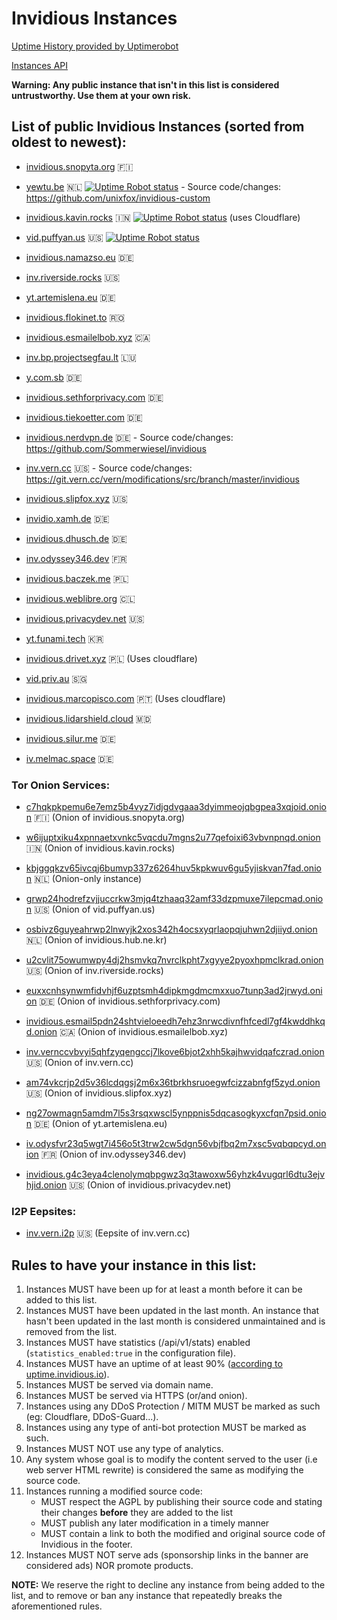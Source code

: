 # Invidious Instances

[Uptime History provided by Uptimerobot](https://stats.uptimerobot.com/89VnzSKAn)

[Instances API](https://api.invidious.io/)

**Warning: Any public instance that isn't in this list is considered untrustworthy. Use them at your own risk.**

## List of public Invidious Instances (sorted from oldest to newest):

* [invidious.snopyta.org](https://invidious.snopyta.org) 🇫🇮

* [yewtu.be](https://yewtu.be) 🇳🇱 [![Uptime Robot status](https://img.shields.io/uptimerobot/status/m783898765-2a4efa67aa8d1c7be6b1dd9d)](https://uptime.invidious.io/784257752) - Source code/changes: https://github.com/unixfox/invidious-custom

* [invidious.kavin.rocks](https://invidious.kavin.rocks) 🇮🇳 [![Uptime Robot status](https://img.shields.io/uptimerobot/status/m786132664-f9fa738fba1c4dc2f7364f71)](https://status.kavin.rocks/786132664) (uses Cloudflare)

* [vid.puffyan.us](https://vid.puffyan.us) 🇺🇸 [![Uptime Robot status](https://img.shields.io/uptimerobot/status/m786947233-1131c3f67b9a20621b1926d3?style=plastic)](https://stats.uptimerobot.com/n7A08HGVl6/786947233)

* [invidious.namazso.eu](https://invidious.namazso.eu) 🇩🇪

* [inv.riverside.rocks](https://inv.riverside.rocks) 🇺🇸

* [yt.artemislena.eu](https://yt.artemislena.eu) 🇩🇪

* [invidious.flokinet.to](https://invidious.flokinet.to) 🇷🇴

* [invidious.esmailelbob.xyz](https://invidious.esmailelbob.xyz) 🇨🇦

* [inv.bp.projectsegfau.lt](https://inv.bp.projectsegfau.lt) 🇱🇺

* [y.com.sb](https://y.com.sb) 🇩🇪

* [invidious.sethforprivacy.com](https://invidious.sethforprivacy.com) 🇩🇪

* [invidious.tiekoetter.com](https://invidious.tiekoetter.com) 🇩🇪

* [invidious.nerdvpn.de](https://invidious.nerdvpn.de) 🇩🇪 - Source code/changes: https://github.com/Sommerwiesel/invidious

* [inv.vern.cc](https://inv.vern.cc) 🇺🇸 - Source code/changes: https://git.vern.cc/vern/modifications/src/branch/master/invidious

* [invidious.slipfox.xyz](https://invidious.slipfox.xyz) 🇺🇸

* [invidio.xamh.de](https://invidio.xamh.de) 🇩🇪

* [invidious.dhusch.de](https://invidious.dhusch.de) 🇩🇪

* [inv.odyssey346.dev](https://inv.odyssey346.dev) 🇫🇷

* [invidious.baczek.me](https://invidious.baczek.me) 🇵🇱

* [invidious.weblibre.org](https://invidious.weblibre.org) 🇨🇱

* [invidious.privacydev.net](https://invidious.privacydev.net) 🇺🇸

* [yt.funami.tech](https://yt.funami.tech) 🇰🇷 

* [invidious.drivet.xyz](https://invidious.drivet.xyz) 🇵🇱 (Uses cloudflare)

* [vid.priv.au](https://vid.priv.au) 🇸🇬 

* [invidious.marcopisco.com](https://invidious.marcopisco.com) 🇵🇹 (Uses cloudflare)

* [invidious.lidarshield.cloud](https://invidious.lidarshield.cloud) 🇲🇩

* [invidious.silur.me](https://invidious.silur.me) 🇩🇪

* [iv.melmac.space](https://iv.melmac.space) 🇩🇪


### Tor Onion Services:
* [c7hqkpkpemu6e7emz5b4vyz7idjgdvgaaa3dyimmeojqbgpea3xqjoid.onion](http://c7hqkpkpemu6e7emz5b4vyz7idjgdvgaaa3dyimmeojqbgpea3xqjoid.onion) 🇫🇮 (Onion of invidious.snopyta.org)

* [w6ijuptxiku4xpnnaetxvnkc5vqcdu7mgns2u77qefoixi63vbvnpnqd.onion](http://w6ijuptxiku4xpnnaetxvnkc5vqcdu7mgns2u77qefoixi63vbvnpnqd.onion) 🇮🇳 (Onion of invidious.kavin.rocks)

* [kbjggqkzv65ivcqj6bumvp337z6264huv5kpkwuv6gu5yjiskvan7fad.onion](http://kbjggqkzv65ivcqj6bumvp337z6264huv5kpkwuv6gu5yjiskvan7fad.onion) 🇳🇱 (Onion-only instance)

* [grwp24hodrefzvjjuccrkw3mjq4tzhaaq32amf33dzpmuxe7ilepcmad.onion](http://grwp24hodrefzvjjuccrkw3mjq4tzhaaq32amf33dzpmuxe7ilepcmad.onion) 🇺🇸 (Onion of vid.puffyan.us)

* [osbivz6guyeahrwp2lnwyjk2xos342h4ocsxyqrlaopqjuhwn2djiiyd.onion](http://osbivz6guyeahrwp2lnwyjk2xos342h4ocsxyqrlaopqjuhwn2djiiyd.onion) 🇳🇱 (Onion of invidious.hub.ne.kr)

*  [u2cvlit75owumwpy4dj2hsmvkq7nvrclkpht7xgyye2pyoxhpmclkrad.onion](http://u2cvlit75owumwpy4dj2hsmvkq7nvrclkpht7xgyye2pyoxhpmclkrad.onion) 🇺🇸 (Onion of inv.riverside.rocks)

* [euxxcnhsynwmfidvhjf6uzptsmh4dipkmgdmcmxxuo7tunp3ad2jrwyd.onion](http://euxxcnhsynwmfidvhjf6uzptsmh4dipkmgdmcmxxuo7tunp3ad2jrwyd.onion/) 🇩🇪 (Onion of invidious.sethforprivacy.com)

* [invidious.esmail5pdn24shtvieloeedh7ehz3nrwcdivnfhfcedl7gf4kwddhkqd.onion](http://invidious.esmail5pdn24shtvieloeedh7ehz3nrwcdivnfhfcedl7gf4kwddhkqd.onion) 🇨🇦 (Onion of invidious.esmailelbob.xyz)

* [inv.vernccvbvyi5qhfzyqengccj7lkove6bjot2xhh5kajhwvidqafczrad.onion](http://inv.vernccvbvyi5qhfzyqengccj7lkove6bjot2xhh5kajhwvidqafczrad.onion/) 🇺🇸 (Onion of inv.vern.cc)

* [am74vkcrjp2d5v36lcdqgsj2m6x36tbrkhsruoegwfcizzabnfgf5zyd.onion](http://am74vkcrjp2d5v36lcdqgsj2m6x36tbrkhsruoegwfcizzabnfgf5zyd.onion) 🇺🇸 (Onion of invidious.slipfox.xyz)

* [ng27owmagn5amdm7l5s3rsqxwscl5ynppnis5dqcasogkyxcfqn7psid.onion](http://ng27owmagn5amdm7l5s3rsqxwscl5ynppnis5dqcasogkyxcfqn7psid.onion) 🇩🇪 (Onion of yt.artemislena.eu)

* [iv.odysfvr23q5wgt7i456o5t3trw2cw5dgn56vbjfbq2m7xsc5vqbqpcyd.onion](http://iv.odysfvr23q5wgt7i456o5t3trw2cw5dgn56vbjfbq2m7xsc5vqbqpcyd.onion) 🇫🇷 (Onion of inv.odyssey346.dev)

* [invidious.g4c3eya4clenolymqbpgwz3q3tawoxw56yhzk4vugqrl6dtu3ejvhjid.onion](http://invidious.g4c3eya4clenolymqbpgwz3q3tawoxw56yhzk4vugqrl6dtu3ejvhjid.onion) 🇺🇸 (Onion of invidious.privacydev.net)

### I2P Eepsites:

* [inv.vern.i2p](http://verni6dr4qxjgjumnvesxerh5rvhv6oy5ddeibaqy5d7tgbiiyfa.b32.i2p/) 🇺🇸 (Eepsite of inv.vern.cc)

## Rules to have your instance in this list:

1. Instances MUST have been up for at least a month before it can be added to this list.
2. Instances MUST have been updated in the last month. An instance that hasn't been updated in the last month is considered unmaintained and is removed from the list.
3. Instances MUST have statistics (/api/v1/stats) enabled (`statistics_enabled:true` in the configuration file).
4. Instances MUST have an uptime of at least 90% ([according to uptime.invidious.io](https://uptime.invidious.io/)).
5. Instances MUST be served via domain name.
6. Instances MUST be served via HTTPS (or/and onion).
7. Instances using any DDoS Protection / MITM MUST be marked as such (eg: Cloudflare, DDoS-Guard...).
8. Instances using any type of anti-bot protection MUST be marked as such.
9. Instances MUST NOT use any type of analytics.
10. Any system whose goal is to modify the content served to the user (i.e web server HTML rewrite) is considered the same as modifying the source code.
11. Instances running a modified source code:
    - MUST respect the AGPL by publishing their source code and stating their changes **before** they are added to the list
    - MUST publish any later modification in a timely manner
    - MUST contain a link to both the modified and original source code of Invidious in the footer.
12. Instances MUST NOT serve ads (sponsorship links in the banner are considered ads) NOR promote products.

**NOTE:** We reserve the right to decline any instance from being added to the list, and to remove or ban any instance that repeatedly breaks the aforementioned rules.
